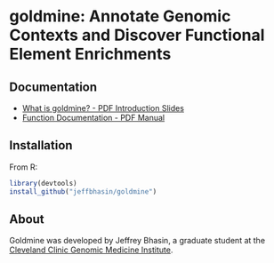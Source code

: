 # goldmine: Annotate Genomic Contexts and Discover Functional Element Enrichments

## Documentation
* [What is goldmine? - PDF Introduction Slides](https://github.com/jeffbhasin/goldmine/blob/master/docs/goldmine-intro.pdf)
* [Function Documentation - PDF Manual](https://github.com/jeffbhasin/goldmine/blob/master/docs/goldmine-manual.pdf)

## Installation
From R:
```r
library(devtools)
install_github("jeffbhasin/goldmine")
```

##  About
Goldmine was developed by Jeffrey Bhasin, a graduate student at the [Cleveland Clinic Genomic Medicine Institute](http://www.lerner.ccf.org/gmi/).
